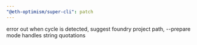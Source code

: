 ```yaml
---
"@eth-optimism/super-cli": patch
---
```


error out when cycle is detected, suggest foundry project path, --prepare mode handles string quotations

